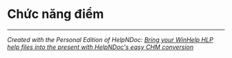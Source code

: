 # Chức năng điểm


***
_Created with the Personal Edition of HelpNDoc: [Bring your WinHelp HLP help files into the present with HelpNDoc's easy CHM conversion](<https://www.helpndoc.com/step-by-step-guides/how-to-convert-a-hlp-winhelp-help-file-to-a-chm-html-help-help-file/>)_
